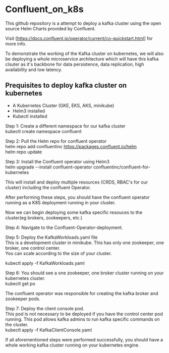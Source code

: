 # Confluent_on_k8s

This github repository is a attempt to deploy a kafka cluster using the open source Helm Charts provided by Confluent.

Visit [https://docs.confluent.io/operator/current/co-quickstart.html] for more info.

To demonstrate the working of the Kafka cluster on kubernetes, we will also be deploying a whole microservice architecture which will have this kafka clsuter as it's backbone for data persistence, data replication, high availability and low latency. 

## Prequisites to deploy kafka cluster on kubernetes

* A Kubernetes Cluster (GKE, EKS, AKS, minikube)
* Helm3 installed
* Kubectl installed

Step 1: Create a different namespace for our kafka cluster
<br>
kubectl create namespace confluent

Step 2: Pull the Helm repo for confluent operator<br>
helm repo add confluentinc https://packages.confluent.io/helm<br>
helm repo update

Step 3: Install the Confluent operator using Helm3<br>
helm upgrade --install confluent-operator confluentinc/confluent-for-kubernetes

This will install and deploy multiple resources (CRDS, RBAC's for our cluster) including the confluent Operator.

After performing these steps, you should have the confluent operator running as a K8S deployment running in your cluster.

Now we can begin deploying some kafka specific resouces to the cluster(eg brokers, zookeepers, etc.)

Step 4: Navigate to the Confluent-Operator-deployment.

Step 5: Deploy the KafkaWorkloads.yaml file<br>
This is a development cluster in minikube. This has only one zookeeper, one broker, one control center.<br>
You can scale according to the size of your cluster.

kubectl apply -f KafkaWorkloads.yaml

Step 6: You should see a one zookeeper, one broker cluster running on your kubernetes cluster.<br>
kubectl get po

The confluent operator was responsible for creating the kafka broker and zookeeper pods.

Step 7: Deploy the client console pod.<br>
This pod is not necessary to be deployed if you have the control center pod running. This pod allows kafka admins to run kafka specific commands on the cluster.<br>
kubectl apply -f KafkaClientConsole.yaml

If all aforementioned steps were performed successfully, you should have a whole working kafka cluster running on your kubernetes engine.



